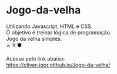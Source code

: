 # Jogo-da-velha
Utilizando Javascript, HTML e CSS.<br/>
O objetivo é treinar lógica de programação.<br/>
Jogo da velha simples.<br/>
⚔ X 🛡

Acesse pelo link abaixo:</br>
https://oliver-igor.github.io/Jogo-da-velha/
